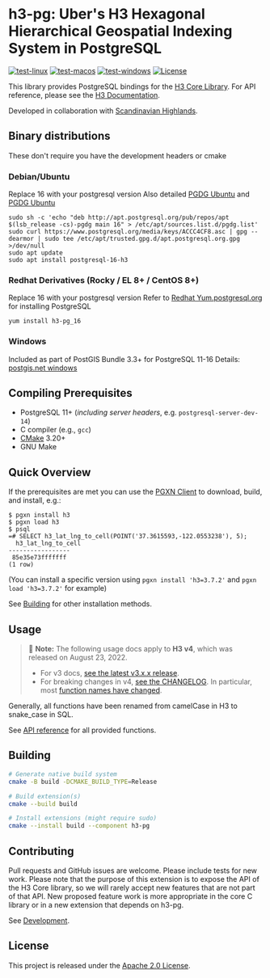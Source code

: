 # h3-pg: Uber's H3 Hexagonal Hierarchical Geospatial Indexing System in PostgreSQL

[![test-linux](https://github.com/zachasme/postgresql-extensions-cmake/workflows/test-linux/badge.svg)](https://github.com/zachasme/postgresql-extensions-cmake/actions)
[![test-macos](https://github.com/zachasme/postgresql-extensions-cmake/workflows/test-macos/badge.svg)](https://github.com/zachasme/postgresql-extensions-cmake/actions/workflows/test-macos.yml)
[![test-windows](https://github.com/zachasme/postgresql-extensions-cmake/workflows/test-windows/badge.svg)](https://github.com/zachasme/postgresql-extensions-cmake/actions/workflows/test-windows.yml)
[![License](https://img.shields.io/badge/License-Apache2-blue.svg)](LICENSE)

This library provides PostgreSQL bindings for the [H3 Core Library](https://github.com/uber/h3). For API reference, please see the [H3 Documentation](https://uber.github.io/h3).

Developed in collaboration with [Scandinavian Highlands](http://www.scandinavian-highlands.com).

## Binary distributions
These don't require you have the development headers or cmake

### Debian/Ubuntu
Replace 16 with your postgresql version
Also detailed [PGDG Ubuntu](https://www.postgresql.org/download/linux/ubuntu/) and [PGDG Ubuntu](https://www.postgresql.org/download/linux/debian/)
```
sudo sh -c 'echo "deb http://apt.postgresql.org/pub/repos/apt $(lsb_release -cs)-pgdg main 16" > /etc/apt/sources.list.d/pgdg.list'
sudo curl https://www.postgresql.org/media/keys/ACCC4CF8.asc | gpg --dearmor | sudo tee /etc/apt/trusted.gpg.d/apt.postgresql.org.gpg >/dev/null
sudo apt update
sudo apt install postgresql-16-h3
```

### Redhat Derivatives (Rocky / EL 8+ / CentOS 8+)
Replace 16 with your postgresql version
Refer to [Redhat Yum.postgresql.org](https://www.postgresql.org/download/linux/redhat/) for installing PostgreSQL
```
yum install h3-pg_16
```

### Windows

Included as part of PostGIS Bundle 3.3+ for PostgreSQL 11-16
Details: [postgis.net windows](https://postgis.net/documentation/getting_started/install_windows/released_versions/)  

## Compiling Prerequisites

- PostgreSQL 11+ (_including server headers_, e.g. `postgresql-server-dev-14`)
- C compiler (e.g., `gcc`)
- [CMake](https://cmake.org/) 3.20+
- GNU Make

## Quick Overview

If the prerequisites are met you can use the [PGXN Client](docs/pgxnclient.md) to download, build, and install, e.g.:

```shell
$ pgxn install h3
$ pgxn load h3
$ psql
=# SELECT h3_lat_lng_to_cell(POINT('37.3615593,-122.0553238'), 5);
  h3_lat_lng_to_cell
-----------------
 85e35e73fffffff
(1 row)
```

(You can install a specific version using `pgxn install 'h3=3.7.2'` and `pgxn load 'h3=3.7.2'` for example)

See [Building](#building) for other installation methods.

## Usage

> :tada: **Note:** The following usage docs apply to **H3 v4**, which was released on August 23, 2022.
>
> - For v3 docs, [see the latest v3.x.x release](https://github.com/zachasme/h3-pg/blob/v3.7.2/README.md).
> - For breaking changes in v4, [see the CHANGELOG](./CHANGELOG.md). In particular, most [function names have changed](https://h3geo.org/docs/library/migration-3.x/functions).

Generally, all functions have been renamed from camelCase in H3 to snake\_case in SQL.

See [API reference](https://pgxn.org/dist/h3/docs/api.html) for all provided functions.

## Building

```bash
# Generate native build system
cmake -B build -DCMAKE_BUILD_TYPE=Release

# Build extension(s)
cmake --build build

# Install extensions (might require sudo)
cmake --install build --component h3-pg
```

## Contributing

Pull requests and GitHub issues are welcome. Please include tests for new work. Please note that the purpose of this extension is to expose the API of the H3 Core library, so we will rarely accept new features that are not part of that API. New proposed feature work is more appropriate in the core C library or in a new extension that depends on h3-pg.

See [Development](docs/development.md).

## License

This project is released under the [Apache 2.0 License](LICENSE.md).
